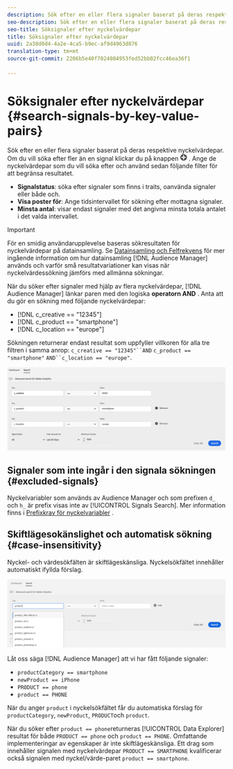 ```yaml
---
description: Sök efter en eller flera signaler baserat på deras respektive nyckelvärdepar.
seo-description: Sök efter en eller flera signaler baserat på deras respektive nyckelvärdepar.
seo-title: Söksignaler efter nyckelvärdepar
title: Söksignaler efter nyckelvärdepar
uuid: 2a38d0d4-4a2e-4ca5-b9ec-af9d4963d876
translation-type: tm+mt
source-git-commit: 2206b5e40f7024084953fed52bb02fcc46ea36f1

---
```



# Söksignaler efter nyckelvärdepar {#search-signals-by-key-value-pairs}

Sök efter en eller flera signaler baserat på deras respektive nyckelvärdepar.
Om du vill söka efter fler än en signal klickar du på knappen ![Lägg till](assets/icon_add.png) . Ange de nyckelvärdepar som du vill söka efter och använd sedan följande filter för att begränsa resultatet.

* **Signalstatus**: söka efter signaler som finns i traits, oanvända signaler eller både och.
* **Visa poster för**: Ange tidsintervallet för sökning efter mottagna signaler.
* **Minsta antal**: visar endast signaler med det angivna minsta totala antalet i det valda intervallet.

>[!IMPORTANT]
>
>För en smidig användarupplevelse baseras sökresultaten för nyckelvärdepar på datainsamling. Se [Datainsamling och Felfrekvens](/help/using/reporting/report-sampling.md) för mer ingående information om hur datainsamling [!DNL Audience Manager] används och varför små resultatvariationer kan visas när nyckelvärdessökning jämförs med allmänna sökningar.

När du söker efter signaler med hjälp av flera nyckelvärdepar, [!DNL Audience Manager] länkar paren med den logiska **operatorn AND** . Anta att du gör en sökning med följande nyckelvärdepar:

* [!DNL c_creative == "12345"]
* [!DNL c_product == "smartphone"]
* [!DNL c_location == "europe"]

Sökningen returnerar endast resultat som uppfyller villkoren för alla tre filtren i samma anrop: `c_creative == "12345"``AND` `c_product == "smartphone"` `AND``c_location == "europe"`.

![](assets/signals-search.png)

## Signaler som inte ingår i den signala sökningen {#excluded-signals}

Nyckelvariabler som används av Audience Manager och som prefixen `d_` och `h_` är prefix visas inte av [!UICONTROL Signals Search]. Mer information finns i [Prefixkrav för nyckelvariabler](../../traits/trait-variable-prefixes.md) .

## Skiftlägesokänslighet och automatisk sökning {#case-insensitivity}

Nyckel- och värdesökfälten är skiftlägeskänsliga. Nyckelsökfältet innehåller automatiskt ifyllda förslag.

![](assets/signal-search-suggestions.png)

Låt oss säga [!DNL Audience Manager] att vi har fått följande signaler:

* `productCategory == smartphone`
* `newProduct == iPhone`
* `PRODUCT == phone`
* `product == PHONE`

När du anger `product` i nyckelsökfältet får du automatiska förslag för `productCategory`, `newProduct`, `PRODUCT`och `product`.

När du söker efter `product == phone`returneras [!UICONTROL Data Explorer] resultat för både `PRODUCT == phone` och `product == PHONE`.
Omfattande implementeringar av egenskaper är inte skiftlägeskänsliga. Ett drag som innehåller signalen med nyckelvärdepar `PRODUCT == SMARTPHONE` kvalificerar också signalen med nyckel/värde-paret `product == smartphone`.